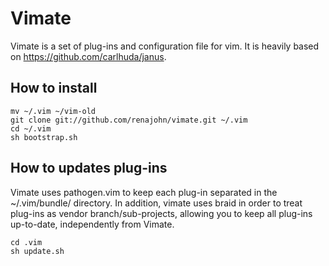 Vimate
======

Vimate is a set of plug-ins and configuration file for vim. It is heavily based on https://github.com/carlhuda/janus.

How to install
--------------

    mv ~/.vim ~/vim-old
    git clone git://github.com/renajohn/vimate.git ~/.vim
    cd ~/.vim
    sh bootstrap.sh

How to updates plug-ins
-----------------------
Vimate uses pathogen.vim to keep each plug-in separated in the ~/.vim/bundle/ directory. In addition, vimate uses braid in order to treat plug-ins as vendor branch/sub-projects, allowing you to keep all plug-ins up-to-date, independently from Vimate.

    cd .vim
    sh update.sh

